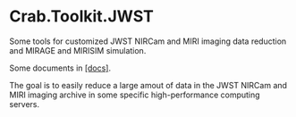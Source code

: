 # Crab.Toolkit.JWST

Some tools for customized JWST NIRCam and MIRI imaging data reduction and MIRAGE and MIRISIM simulation. 

Some documents in [[docs]](docs).

The goal is to easily reduce a large amout of data in the JWST NIRCam and MIRI imaging archive in some specific high-performance computing servers. 


